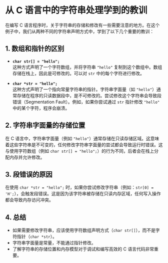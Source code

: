 # 从 C 语言中的字符串处理学到的教训

在编写 C 语言程序时，关于字符串的存储和修改有一些需要注意的地方。在这个例子中，我们从两种不同的字符串声明方式中，学到了以下几个重要的教训：

## 1. **数组和指针的区别**

- **`char str[] = "hello";`**  
  这种方式声明了一个字符数组，并将字符串 `"hello"` 复制到这个数组中。数组存储在栈上，因此是可修改的。可以对 `str` 中的每个字符进行修改。

- **`char *str = "hello";`**  
  这种方式声明了一个指向常量字符串的指针。字符串字面量（如 `"hello"`）通常存储在程序的只读数据段中，是不可修改的。尝试修改这个字符串会导致段错误（Segmentation Fault）。例如，如果你尝试通过 `str` 指针修改 `"hello"` 中的某个字符，程序会崩溃。

## 2. **字符串字面量的存储位置**

在 C 语言中，字符串字面量（例如 `"hello"`）通常存储在只读存储区域。这意味着这些字符串是不可变的，任何修改字符串字面量的尝试都会导致运行时错误。这与使用字符数组（例如 `char str[] = "hello";`）的行为不同，后者会在栈上分配内存并允许修改。

## 3. **段错误的原因**

在使用 `char *str = "hello";` 时，如果你尝试修改字符串（例如：`str[0] = 'H';`），会触发段错误。这是因为该字符串被存储在只读内存区域，任何写入操作都会导致内存访问冲突。

## 4. **总结**

- 如果需要修改字符串，应该使用字符数组声明方式（`char str[]`），而不是字符指针（`char *str`）。
- 字符串字面量是常量，不能通过指针修改。
- 了解字符串的存储位置和内存模型对于调试和编写高效的 C 语言代码非常重要。
